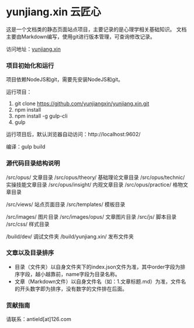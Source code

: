 # yunjiang.xin 云匠心

这是一个文档类的静态页面站点项目，主要记录的是心理学相关基础知识。
文档主要由Markdown编写，使用git进行版本管理，可查询修改记录。

访问地址：[yunjiang.xin](https://yunjiang.xin)

### 项目初始化和运行

项目依赖NodeJS和git，需要先安装NodeJS和git。

运行项目：
1. git clone https://github.com/yunjiangxin/yunjiang.xin.git
2. npm install
3. npm install -g gulp-cli
4. gulp

运行项目后，默认浏览器自动访问：http://localhost:9602/

编译：gulp build

### 源代码目录结构说明

/src/opus/ 文章目录
/src/opus/theory/ 基础理论文章目录
/src/opus/technic/ 实操技能文章目录
/src/opus/insight/ 内观文章目录
/src/opus/practice/ 格物文章目录

/src/views/ 站点页面目录
/src/templates/ 模板目录

/src/images/ 图片目录
/src/images/opus/ 文章图片目录
/src/js/ 脚本目录
/src/css/ 样式目录

/build/dev/ 调试文件夹
/build/yunjiang.xin/ 发布文件夹

### 文章以及目录排序

- 目录（文件夹）以自身文件夹下的index.json文件为准，其中order字段为排序字段，越小越靠前，name字段为目录名称。
- 文章（Markdown文件）以自身文件名（如：1.文章标题.md）为准，文件名的开头数字即为排序，没有数字的文件排在后面。

### 贡献指南

请联系：antield[at]126.com
